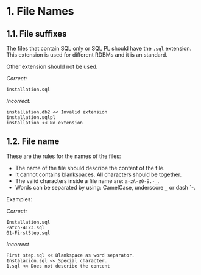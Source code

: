 # 1. File Names

## 1.1. File suffixes

The files that contain SQL only or SQL PL should have the `.sql` extension.
This extension is used for different RDBMs and it is an standard.

Other extension should not be used.

*Correct:*

    installation.sql 

*Incorrect:*

    installation.db2 << Invalid extension
    installation.sqlpl
    installation << No extension

## 1.2. File name

These are the rules for the names of the files:

 * The name of the file should describe the content of the file.
 * It cannot contains blankspaces. All characters should be together.
 * The valid characters inside a file name are: `a-zA-z0-9.-_`.
 * Words can be separated by using: CamelCase, underscore `_` or dash `-.

Examples:

*Correct:*

    Installation.sql
    Patch-4123.sql
    01-FirstStep.sql

*Incorrect*

    First step.sql << Blankspace as word separator.
    Instalación.sql << Special character.
    1.sql << Does not describe the content
